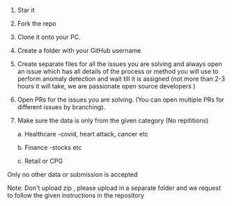 1. Star it
2. Fork the repo
3. Clone it onto your PC.
4. Create a folder with your GitHub username
5. Create separate files for all the issues you are solving and always open an issue which has all details of the process or method you will use to perform anomaly detection and wait till it is assigned (not more than 2-3 hours it will take, we are passionate open source developers )
6. Open PRs for the issues you are solving. (You can open multiple PRs for different issues by branching).
7. Make sure the data is only from the given category (No repititions)

    a. Healthcare -covid, heart attack, cancer etc

    b. Finance -stocks etc

    c. Retail or CPG 

Only no other data or submission is accepted

Note: Don't upload zip , please upload in a separate folder and we request to follow the given instructions in the repository
